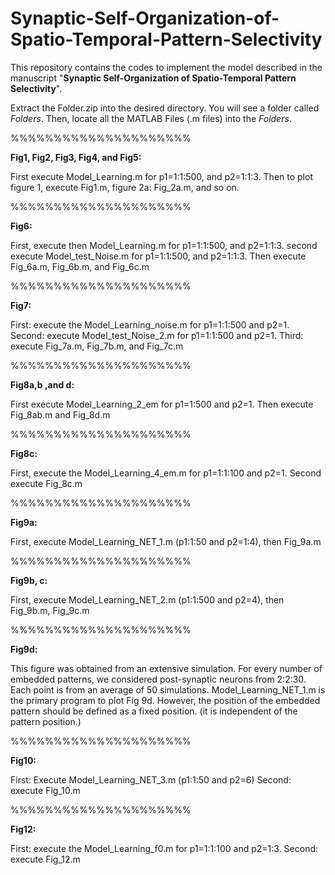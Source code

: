 # Synaptic-Self-Organization-of-Spatio-Temporal-Pattern-Selectivity


This repository contains the codes to implement the model described in the manuscript "**Synaptic Self-Organization of Spatio-Temporal Pattern Selectivity**".


Extract the Folder.zip into the desired directory. You will see a folder called *Folders*. Then, locate all the MATLAB Files (.m files) into the *Folders*. 


%%%%%%%%%%%%%%%%%%%%%

**Fig1, Fig2, Fig3, Fig4, and Fig5:**

First execute Model_Learning.m for p1=1:1:500, and p2=1:1:3.
Then to plot figure 1, execute  Fig1.m, figure 2a: Fig_2a.m, and so on.

%%%%%%%%%%%%%%%%%%%%%

**Fig6:**

First, execute then Model_Learning.m for  p1=1:1:500, and p2=1:1:3. second execute Model_test_Noise.m for  p1=1:1:500, and p2=1:1:3. Then execute Fig_6a.m, Fig_6b.m, and Fig_6c.m

%%%%%%%%%%%%%%%%%%%%%

**Fig7:**

First: execute the Model_Learning_noise.m for  p1=1:1:500 and p2=1. 
Second: execute Model_test_Noise_2.m for p1=1:1:500 and p2=1.
Third: execute  Fig_7a.m, Fig_7b.m, and Fig_7c.m

%%%%%%%%%%%%%%%%%%%%%

**Fig8a,b ,and d:**

First execute Model_Learning_2_em for p1=1:500 and p2=1. Then execute Fig_8ab.m and Fig_8d.m

%%%%%%%%%%%%%%%%%%%%%

**Fig8c:**

First, execute the Model_Learning_4_em.m for  p1=1:1:100 and p2=1. 
Second execute Fig_8c.m

%%%%%%%%%%%%%%%%%%%%%

**Fig9a:**

First, execute Model_Learning_NET_1.m (p1:1:50 and p2=1:4), then Fig_9a.m

%%%%%%%%%%%%%%%%%%%%%

**Fig9b, c:**

First, execute Model_Learning_NET_2.m (p1:1:500 and p2=4), then Fig_9b.m, Fig_9c.m 

%%%%%%%%%%%%%%%%%%%%%

**Fig9d:**

This figure was obtained from an extensive simulation. For every number of embedded patterns, we considered post-synaptic neurons from 2:2:30. Each point is from an average of 50 simulations.
Model_Learning_NET_1.m is the primary program to plot Fig 9d. However, the position of the embedded pattern should be defined as a fixed position. (it is independent of the pattern position.)

%%%%%%%%%%%%%%%%%%%%%

**Fig10:**

First: Execute Model_Learning_NET_3.m (p1:1:50 and p2=6)
Second: execute Fig_10.m

%%%%%%%%%%%%%%%%%%%%%

**Fig12:**

First: execute the Model_Learning_f0.m for  p1=1:1:100 and p2=1:3. 
Second: execute Fig_12.m

